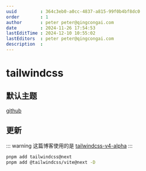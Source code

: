 ```yaml
---
uuid         : 364c3eb0-a0cc-4837-a815-99f0b4bf8dc0
order        : 1
author       : peter peter@qingcongai.com
date         : 2024-11-26 17:54:53
lastEditTime : 2024-12-10 10:55:02
lastEditors  : peter peter@qingcongai.com
description  :
---
```

# tailwindcss

## 默认主题

[github](https://github.com/tailwindlabs/tailwindcss/blob/next/packages/tailwindcss/theme.css)

## 更新

::: warning
这篇博客使用的是 [tailwindcss-v4-alpha](https://tailwindcss.com/blog/tailwindcss-v4-alpha)
:::

```bash
pnpm add tailwindcss@next
pnpm add @tailwindcss/vite@next -D
```
